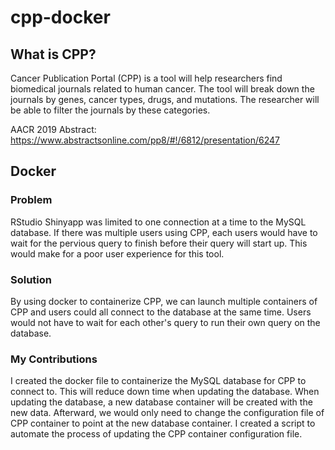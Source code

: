 # cpp-docker

## What is CPP?
Cancer Publication Portal (CPP) is a tool will help researchers find biomedical journals related to human cancer. The tool will break down the journals by genes, cancer types, drugs, and mutations. The researcher will be able to filter the journals by these categories.

AACR 2019 Abstract: https://www.abstractsonline.com/pp8/#!/6812/presentation/6247

## Docker

### Problem
RStudio Shinyapp was limited to one connection at a time to the MySQL database. If there was multiple users using CPP, each users would have to wait for the pervious query to finish before their query will start up. This would make for a poor user experience for this tool.

### Solution
By using docker to containerize CPP, we can launch multiple containers of CPP and users could all connect to the database at the same time. Users would not have to wait for each other's query to run their own query on the database.

### My Contributions
I created the docker file to containerize the MySQL database for CPP to connect to. This will reduce down time when updating the database. When updating the database, a new database container will be created with the new data. Afterward, we would only need to change the configuration file of CPP container to point at the new database container. I created a script to automate the process of updating the CPP container configuration file.
